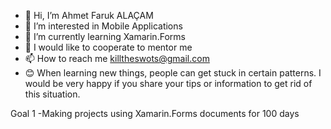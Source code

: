 - 👋 Hi, I’m Ahmet Faruk ALAÇAM
- 👀 I’m interested in Mobile Applications
- 🌱 I’m currently learning Xamarin.Forms
- 💞️ I would like to cooperate to mentor me 
- 📫 How to reach me killtheswots@gmail.com
- :blush: When learning new things, people can get stuck in certain patterns. I would be very happy if you share your tips or information to get rid of this situation. 

Goal 1
-Making projects using Xamarin.Forms documents for 100 days 
